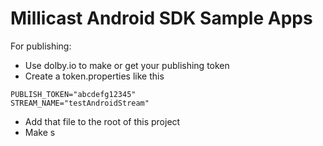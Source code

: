 # Millicast Android SDK Sample Apps

For publishing:
- Use dolby.io to make or get your publishing token
- Create a token.properties like this
```
PUBLISH_TOKEN="abcdefg12345"
STREAM_NAME="testAndroidStream"
```
- Add that file to the root of this project
- Make s